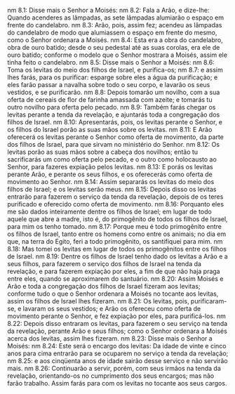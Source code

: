 nm 8.1: Disse mais o Senhor a Moisés:
nm 8.2: Fala a Arão, e dize-lhe: Quando acenderes as lâmpadas, as sete lâmpadas alumiarão o espaço em frente do candelabro.
nm 8.3: Arão, pois, assim fez; acendeu as lâmpadas do candelabro de modo que alumiassem o espaço em frente do mesmo, como o Senhor ordenara a Moisés.
nm 8.4: Esta era a obra do candelabro, obra de ouro batido; desde o seu pedestal até as suas corolas, era ele de ouro batido; conforme o modelo que o Senhor mostrara a Moisés, assim ele tinha feito o candelabro.
nm 8.5: Disse mais o Senhor a Moisés:
nm 8.6: Toma os levitas do meio dos filhos de Israel, e purifica-os;
nm 8.7: e assim lhes farás, para os purificar: esparge sobre eles a água da purificação; e eles farão passar a navalha sobre todo o seu corpo, e lavarão os seus vestidos, e se purificarão.
nm 8.8: Depois tomarão um novilho, com a sua oferta de cereais de flor de farinha amassada com azeite; e tomarás tu outro novilho para oferta pelo pecado.
nm 8.9: Também farás chegar os levitas perante a tenda da revelação, e ajuntarás toda a congregação dos filhos de Israel.
nm 8.10: Apresentarás, pois, os levitas perante o Senhor, e os filhos do Israel porão as suas mãos sobre os levitas.
nm 8.11: E Arão oferecerá os levitas perante o Senhor como oferta de movimento, da parte dos filhos de Israel, para que sirvam no ministério do Senhor.
nm 8.12: Os levitas porão as suas mãos sobre a cabeça dos novilhos; então tu sacrificarás um como oferta pelo pecado, e o outro como holocausto ao Senhor, para fazeres expiação pelos levitas.
nm 8.13: E porás os levitas perante Arão, e perante os seus filhos, e os oferecerás como oferta de movimento ao Senhor.
nm 8.14: Assim separarás os levitas do meio dos filhos de Israel; e os levitas serão meus.
nm 8.15: Depois disso os levitas entrarão para fazerem o serviço da tenda da revelação, depois de os teres purificado e oferecido como oferta de movimento.
nm 8.16: Porquanto eles me são dados inteiramente dentre os filhos de Israel; em lugar de todo aquele que abre a madre, isto é, do primogênito de todos os filhos de Israel, para mim os tenho tomado.
nm 8.17: Porque meu é todo primogênito entre os filhos de Israel, tanto entre os homens como entre os animais; no dia em que, na terra do Egito, feri a todo primogênito, os santifiquei para mim.
nm 8.18: Mas tomei os levitas em lugar de todos os primogênitos entre os filhos de Israel.
nm 8.19: Dentre os filhos de Israel tenho dado os levitas a Arão e a seus filhos, para fazerem o serviço dos filhos de Israel na tenda da revelação, e para fazerem expiação por eles, a fim de que não haja praga entre eles, quando se aproximarem do santuário.
nm 8.20: Assim Moisés e Arão e toda a congregação dos filhos de Israel fizeram aos levitas; conforme tudo o que o Senhor ordenara a Moisés no tocante aos levitas, assim os filhos de Israel lhes fizeram.
nm 8.21: Os levitas, pois, purificaram-se, e lavaram os seus vestidos; e Arão os ofereceu como oferta de movimento perante o Senhor, e fez expiação por eles, para purificá-los.
nm 8.22: Depois disso entraram os levitas, para fazerem o seu serviço na tenda da revelação, perante Arão e seus filhos; como o Senhor ordenara a Moisés acerca dos levitas, assim lhes fizeram.
nm 8.23: Disse mais o Senhor a Moisés:
nm 8.24: Este será o encargo dos levitas: Da idade de vinte e cinco anos para cima entrarão para se ocuparem no serviço a tenda da revelação;
nm 8.25: e aos cinqüenta anos de idade sairão desse serviço e não servirão mais.
nm 8.26: Continuarão a servir, porém, com seus irmãos na tenda da revelação, orientando-os no cumprimento dos seus encargos; mas não farão trabalho. Assim farás para com os levitas no tocante aos seus cargos.
